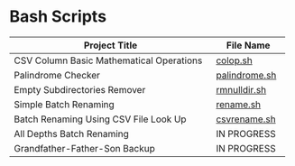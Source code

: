 # Bash Scripts

| Project Title                              | File Name                             |
| ------------------------------------------ | ------------------------------------- |
| CSV Column Basic Mathematical Operations   | [colop.sh](https://github.com/srishtibelwariar/BashScripts/blob/master/colop.sh)    |
| Palindrome Checker                         | [palindrome.sh](https://github.com/srishtibelwariar/BashScripts/blob/master/palindrome.sh) |
| Empty Subdirectories Remover               | [rmnulldir.sh](https://github.com/srishtibelwariar/BashScripts/blob/master/rmnulldir.sh)    |
| Simple Batch Renaming                      | [rename.sh](https://github.com/srishtibelwariar/BashScripts/blob/master/rename.sh)     |
| Batch Renaming Using CSV File Look Up      | [csvrename.sh](https://github.com/srishtibelwariar/BashScripts/blob/master/csvrename.sh)     |
| All Depths Batch Renaming                  | IN PROGRESS    |
| Grandfather-Father-Son Backup              | IN PROGRESS    |
